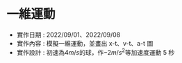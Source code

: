# 一維運動
* 實作日期 : 2022/09/01、2022/09/08
* 實作內容 : 模擬一維運動，並畫出 x-t、v-t、a-t 圖
* 實作設計 : 初速為$4 m/s$的球，作$-2m/s^2$等加速度運動 5 秒